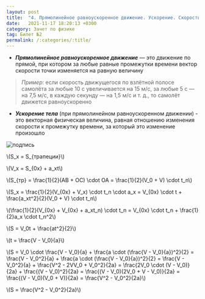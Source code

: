 ```yaml
---
layout: post
title:  "4. Прямолинейное равноускоренное движение. Ускорение. Скорость и перемещение при равноускоренном движении. Графическое представление прямолинейного равноускоренного механического движения"
date:   2021-11-17 18:20:13 +0300
category: Зачет по физике 
tag: Билет №2
permalink: /:categories/:title/
---
```




- ***Прямолинейное равноускоренное движение*** — это движение по прямой, при котором за любые равные промежутки времени вектор скорости точки изменяется на равную величину
> *Пример*: если скорость движущегося по взлётной полосе самолёта за любые 10 с увеличивается на 15 м/с, за любые 5 с — на 7,5 м/с, в каждую секунду — на 1,5 м/с и т. д., то самолёт движется равноускоренно

- ***Ускорение тела*** (при прямолинейном равноускоренном движении) - это векторная физическая величина, равная отношению изменения скорости к промежутку времени, за который это изменение произошло  

![подпись](https://sun9-50.userapi.com/impg/Pbg2d7IJIAV36d86GbGyOSPX0QCNlD9YsvPINw/T1_ylEJpBHE.jpg?size=604x342&quality=95&sign=171cc69ae6a88461e9b0299fe6115464&type=album)

<p>\(S_x = S_{трапеции}\)</p>  

<p>\(V_x = S_{0x} + a_xt\)</p> 

<p>\(S_{тр} = \frac{1}{2}(AB + OC) \cdot OA = \frac{1}{2}(V_0 + V) \cdot t_n\)</p> 

<p>\(S_x = \frac{1}{2}(V_{0x} + V_x) \cdot t_n \cdot a_x = V_{0x} \cdot t + \frac{a_xt^2}{2}(V_0 + V) \cdot t_n\)</p> 

<p>\(\frac{1}{2}(V_{0x} + V_{0x} + a_xt_n) \cdot t_n = V_{0x} \cdot t_n + \frac{1}{2}a_x \cdot t_n^2\)</p> 

<p>\(S = V_0t + \frac{at^2}{2}\)</p>

<p>\(t = \frac{V - V_0}{a}\)</p>

<p>\(S = V_0 \cdot \frac{V - V_0}{a} + \frac{a \cdot (\frac{V - V_0}{a})^2}{2} = \frac{V - V_0^2}{a} + \frac{a \cdot (\frac{V - V_0}{a})^2}{2} = \frac{V - V_0^2}{a} + \frac{V^2 - 2VV_0 + V_0^2}{2a} = \frac{2V_0 \cdot (V - V_0)}{2a} + \frac{(V - V_0)^2}{2a} = \frac{(V - V_0)(2V_0 + V - V_0)}{2a} = \frac{(V - V_0)(V_0 + V)}{2a} = \frac{V^2 - V_0^2}{2a}\)</p>

<p>\(S = \frac{V^2 - V_0^2}{2a}\)</p>